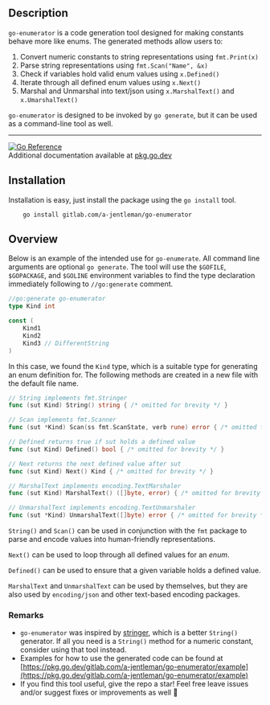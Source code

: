 ## Description

`go-enumerator` is a code generation tool designed for making constants behave more
like enums. The generated methods allow users to:

1. Convert numeric constants to string representations using `fmt.Print(x)`
2. Parse string representations using `fmt.Scan("Name", &x)`
3. Check if variables hold valid enum values using `x.Defined()`
4. Iterate through all defined enum values using `x.Next()`
5. Marshal and Unmarshal into text/json using `x.MarshalText()` and `x.UmarshalText()`

`go-enumerator` is designed to be invoked by `go generate`,
but it can be used as a command-line tool as well.

---

[![Go Reference](https://pkg.go.dev/badge/gitlab.com/a-jentleman/go-enumerator.svg)](https://pkg.go.dev/gitlab.com/a-jentleman/go-enumerator) <br />
Additional documentation available at [pkg.go.dev](https://pkg.go.dev/gitlab.com/a-jentleman/go-enumerator)

## Installation

Installation is easy, just install the package using the `go install` tool.

```shell
    go install gitlab.com/a-jentleman/go-enumerator
```

## Overview

Below is an example of the intended use for `go-enumerate`.
All command line arguments are optional `go generate`.
The tool will use the `$GOFILE`, `$GOPACKAGE`, and `$GOLINE` environment variables
to find the type declaration immediately following to `//go:generate` comment.

```go
//go:generate go-enumerator
type Kind int

const (
	Kind1
	Kind2
	Kind3 // DifferentString
)
```

In this case, we found the `Kind` type, which is a suitable type for generating an enum definition for.
The following methods are created in a new file with the default file name.

```go
// String implements fmt.Stringer
func (sut Kind) String() string { /* omitted for brevity */ }

// Scan implements fmt.Scanner
func (sut *Kind) Scan(ss fmt.ScanState, verb rune) error { /* omitted for brevity */ }

// Defined returns true if sut holds a defined value
func (sut Kind) Defined() bool { /* omitted for brevity */ }

// Next returns the next defined value after sut
func (sut Kind) Next() Kind { /* omitted for brevity */ }

// MarshalText implements encoding.TextMarshaler
func (sut Kind) MarshalText() ([]byte, error) { /* omitted for brevity */ }

// UnmarshalText implements encoding.TextUnmarshaler
func (sut *Kind) UnmarshalText([]byte) error { /* omitted for brevity */ }
```

`String()` and `Scan()` can be used in conjunction with the `fmt` package to parse
and encode values into human-friendly representations.

`Next()` can be used to loop through all defined values for an _enum_.

`Defined()` can be used to ensure that a given variable holds a defined value.

`MarshalText` and `UnmarshalText` can be used by themselves, but they are also
used by `encoding/json` and other text-based encoding packages.

### Remarks

- `go-enumerator` was inspired by [stringer](https://pkg.go.dev/golang.org/x/tools/cmd/stringer), which is a better `String()` generator. If all you need is a `String()` method for a numeric constant, consider using that tool instead.
- Examples for how to use the generated code can be found at [https://pkg.go.dev/gitlab.com/a-jentleman/go-enumerator/example](https://pkg.go.dev/gitlab.com/a-jentleman/go-enumerator/example)
- If you find this tool useful, give the repo a star! Feel free leave issues and/or suggest fixes or improvements as well 🙂
